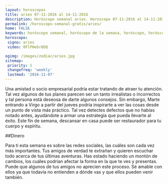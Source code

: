 ```yaml
---
layout: horoscopos
title: aries 07-11-2016 al 14-11-2016 
description: Horóscopo semanal aries. Horoscopo 07-11-2016 al 14-11-2016. Horoscopos univision gratis
permalink: /horoscopo-semanal-gratis/aries/
home: FALSE
keywords: horóscopo semanal, horóscopo de la semana, horóscopo, horóscopo gratis,horóscopos, horóscopo esperanza gracia, horoscopos aries la semana, horóscopos gratis, Tarot, Astrologia, Zodíaco, aries, horoscopo gratis
horoscopo:
 signo: aries
 video: 0FlPHebr6DQ

ogimg: /images/zodiac/aries.jpg
sitemap:
 priority: 1
 changefreq: 'weekly'
 lastmod: '2016-11-07'
---
```



Una amistad o socio empresarial podría estar tratando de atraer tu atención. Tal vez algunos de tus planes parecen ser un tanto irrealistas o incorrectos y tal persona está deseosa de darte algunos consejos. Sin embargo, Marte entrando a Virgo a partir del jueves podría inspirarte a ver las cosas desde un punto de vista más práctico. Tal vez detectes defectos que no habías notado antes, ayudándote a armar una estrategia que pueda llevarte al éxito. Este fin de semana, descansar en casa puede ser restaurador para tu cuerpo y espíritu.

##Dinero

Para ti esta semana es sobre las redes sociales, las cuáles son cada vez más importantes. Tus amigos de verdad te extrañan y quieren escuchar todo acerca de tus últimas aventuras. Has estado haciendo un montón de cambios, los cuáles podrían afectar la forma en la que te ves y presentas. Puede que algunos de tus amigos no aprecien este proceso. Sé amable con ellos ya que todavía no entienden a dónde vas y que ellos pueden venir también.